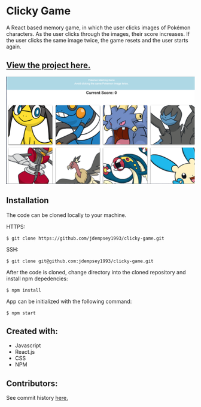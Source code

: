 # Clicky Game
A React based memory game, in which the user clicks images of Pokémon characters. As the user clicks through the images, their score increases. If the user clicks the same image twice, the game resets and the user starts again.


[View the project here.](https://click-game1993.herokuapp.com)
------

![Image of project](https://github.com/jdempsey1993/clicky-game/blob/master/Clicky%20Game.png)

Installation
---

The code can be cloned locally to your machine. 

HTTPS:
```
$ git clone https://github.com/jdempsey1993/clicky-game.git
```
SSH:
```
$ git clone git@github.com:jdempsey1993/clicky-game.git
```
After the code is cloned, change directory into the cloned repository and install npm depedencies:
```
$ npm install
```
App can be initialized with the following command:
```
$ npm start
``` 

Created with:
---
* Javascript 
* React.js
* CSS
* NPM
 

Contributors:
---
See commit history [here.](https://github.com/jdempsey1993/clicky-game/graphs/contributors)
 
